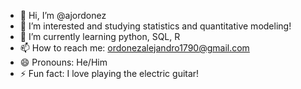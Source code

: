 - 👋 Hi, I’m @ajordonez
- 👀 I’m interested and studying statistics and quantitative modeling!
- 🌱 I’m currently learning python, SQL, R
- 📫 How to reach me: ordonezalejandro1790@gmail.com
- 😄 Pronouns: He/Him
- ⚡ Fun fact: I love playing the electric guitar!

<!---
ajordonez/ajordonez is a ✨ special ✨ repository because its `README.md` (this file) appears on your GitHub profile.
You can click the Preview link to take a look at your changes.
--->
